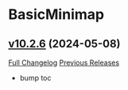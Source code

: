 # BasicMinimap

## [v10.2.6](https://github.com/funkydude/BasicMinimap/tree/v10.2.6) (2024-05-08)
[Full Changelog](https://github.com/funkydude/BasicMinimap/compare/v10.2.5...v10.2.6) [Previous Releases](https://github.com/funkydude/BasicMinimap/releases)

- bump toc  
